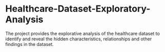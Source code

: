 # Healthcare-Dataset-Exploratory-Analysis
The project provides the explorative analysis of the healthcare dataset to identify and reveal the hidden characteristics, relationships and other findings in the dataset.
